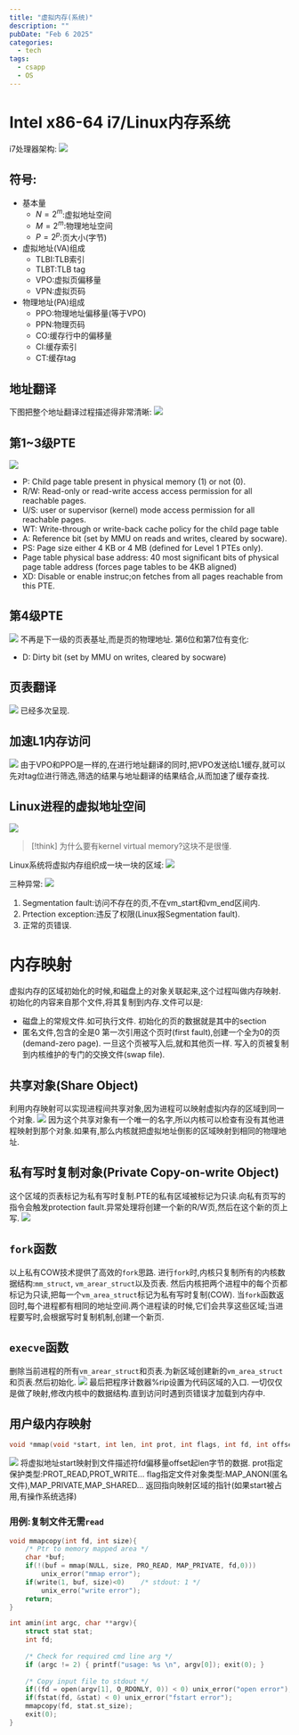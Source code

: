 ```yaml
---
title: "虚拟内存(系统)"
description: ""
pubDate: "Feb 6 2025"
categories:
  - tech
tags:
  - csapp
  - OS
---
```


# Intel x86-64 i7/Linux内存系统
i7处理器架构:
![](attachments/Pasted%20image%2020250206172220.png)
## 符号:
- 基本量
	- $N=2^m$:虚拟地址空间
	- $M=2^m$:物理地址空间
	- $P=2^p$:页大小(字节)
- 虚拟地址(VA)组成
	- TLBI:TLB索引
	- TLBT:TLB tag
	- VPO:虚拟页偏移量
	- VPN:虚拟页码
- 物理地址(PA)组成
	- PPO:物理地址偏移量(等于VPO)
	- PPN:物理页码
	- CO:缓存行中的偏移量
	- CI:缓存索引
	- CT:缓存tag

## 地址翻译
下图把整个地址翻译过程描述得非常清晰:
![](attachments/Pasted%20image%2020250206173424.png)

## 第1~3级PTE
![](attachments/Pasted%20image%2020250206174113.png)
- P: Child page table present in physical memory (1) or not (0).
- R/W: Read-only or read-write access access permission for all reachable pages.
- U/S: user or supervisor (kernel) mode access permission for all reachable pages.
- WT: Write-through or write-back cache policy for the child page table
- A: Reference bit (set by MMU on reads and writes, cleared by socware).
- PS: Page size either 4 KB or 4 MB (defined for Level 1 PTEs only).
- Page table physical base address: 40 most significant bits of physical page table address (forces page tables to be 4KB aligned)
- XD: Disable or enable instruc;on fetches from all pages reachable from this PTE.
## 第4级PTE
![](attachments/Pasted%20image%2020250206175028.png)
不再是下一级的页表基址,而是页的物理地址.
第6位和第7位有变化:
- D: Dirty bit (set by MMU on writes, cleared by socware)

## 页表翻译
![](attachments/Pasted%20image%2020250206175410.png)
已经多次呈现.

## 加速L1内存访问
![](attachments/Pasted%20image%2020250206182631.png)
由于VPO和PPO是一样的,在进行地址翻译的同时,把VPO发送给L1缓存,就可以先对tag位进行筛选,筛选的结果与地址翻译的结果结合,从而加速了缓存查找.

## Linux进程的虚拟地址空间
![](attachments/Pasted%20image%2020250206183123.png)
> [!think]
> 为什么要有kernel virtual memory?这块不是很懂.

Linux系统将虚拟内存组织成一块一块的区域:
![](attachments/Pasted%20image%2020250206184609.png)

三种异常:
![](attachments/Pasted%20image%2020250206184855.png)
1. Segmentation fault:访问不存在的页,不在vm_start和vm_end区间内.
2. Prtection exception:违反了权限(Linux报Segmentation fault).
3. 正常的页错误.

# 内存映射
虚拟内存的区域初始化的时候,和磁盘上的对象关联起来,这个过程叫做内存映射.
初始化的内容来自那个文件,将其复制到内存.文件可以是:
- 磁盘上的常规文件.如可执行文件.
	初始化的页的数据就是其中的section
- 匿名文件,包含的全是0
	第一次引用这个页时(first fault),创建一个全为0的页(demand-zero page).
	一旦这个页被写入后,就和其他页一样.
	写入的页被复制到内核维护的专门的交换文件(swap file).
## 共享对象(Share Object)
利用内存映射可以实现进程间共享对象,因为进程可以映射虚拟内存的区域到同一个对象.
![](attachments/Pasted%20image%2020250207100746.png)
因为这个共享对象有一个唯一的名字,所以内核可以检查有没有其他进程映射到那个对象.如果有,那么内核就把虚拟地址倒影的区域映射到相同的物理地址.

## 私有写时复制对象(Private Copy-on-write Object)
这个区域的页表标记为私有写时复制.PTE的私有区域被标记为只读.向私有页写的指令会触发protection fault.异常处理将创建一个新的R/W页,然后在这个新的页上写.
![](attachments/Pasted%20image%2020250207102141.png)

## `fork`函数
以上私有COW技术提供了高效的`fork`思路.
进行`fork`时,内核只复制所有的内核数据结构:`mm_struct`, `vm_arear_struct`以及页表.
然后内核把两个进程中的每个页都标记为只读,把每一个`vm_area_struct`标记为私有写时复制(COW).
当`fork`函数返回时,每个进程都有相同的地址空间.两个进程读的时候,它们会共享这些区域;当进程要写时,会根据写时复制机制,创建一个新页.

## `execve`函数
删除当前进程的所有`vm_arear_struct`和页表.为新区域创建新的`vm_area_struct`和页表.然后初始化.
![](attachments/Pasted%20image%2020250207112009.png)
最后把程序计数器%rip设置为代码区域的入口.
一切仅仅是做了映射,修改内核中的数据结构.直到访问时遇到页错误才加载到内存中.

## 用户级内存映射
```c
void *mmap(void *start, int len, int prot, int flags, int fd, int offset);
```
![](attachments/Pasted%20image%2020250207112924.png)
将虚拟地址start映射到文件描述符fd偏移量offset起len字节的数据.
prot指定保护类型:PROT_READ,PROT_WRITE...
flag指定文件对象类型:MAP_ANON(匿名文件),MAP_PRIVATE,MAP_SHARED...
返回指向映射区域的指针(如果start被占用,有操作系统选择)
### 用例:复制文件无需`read`
```c
void mmapcopy(int fd, int size){
	/* Ptr to memory mapped area */
	char *buf;
	if(!(buf = mmap(NULL, size, PRO_READ, MAP_PRIVATE, fd,0)))
		unix_error("mmap error");
	if(write(1, buf, size)<0)    /* stdout: 1 */
		unix_erro("write error");
	return;
}

int amin(int argc, char **argv){
	struct stat stat; 
	int fd; 
	
	/* Check for required cmd line arg */ 
	if (argc != 2) { printf("usage: %s \n", argv[0]); exit(0); } 
	
	/* Copy input file to stdout */ 
	if((fd = open(argv[1], O_RDONLY, 0)) < 0) unix_error("open error");
	if(fstat(fd, &stat) < 0) unix_error("fstart error"); 
	mmapcopy(fd, stat.st_size); 
	exit(0);
}
```